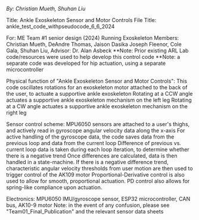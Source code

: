 *By: Christian Mueth, Shuhan Liu*

Title: Ankle Exoskeleton Sensor and Motor Controls
File Title: ankle_test_code_withpseudocode_6_6_2024

For: ME Team #1 senior design (2024) Running Exoskeleton
Members: Christian Mueth, DeAndre Thomas, Jaison Dasika Joseph Fleenor, Cole Gala, Shuhan Liu,
Advisor: Dr. Alan Asbeck
**Note: Prior existing ARL Lab code/resources were used to help develop this control code
**Note: a separate code was developed for hip actuation, using a separate microcontroller

Physical function of "Ankle Exoskeleton Sensor and Motor Controls":
This code oscillates rotations for an exoskeleton motor attached to the back of the user, to actuate a supportive ankle exoskeleton
Rotating at a CCW angle actuates a supportive ankle exoskeleton mechanism on the left leg
Rotating at a CW angle actuates a supportive ankle exoskeleton mechanism on the right leg 

Sensor control scheme:
MPU6050 sensors are attached to a user's thighs, and actively read in gyroscope angular velocity data along the x-axis
For active handling of the gyroscope data, the code saves data from the previous loop and data from the current loop
Difference of previous vs. current loop data is taken during each loop iteration, to determine whether there is a negative trend
Once differences are calculated, data is then handled in a state-machine.
If there is a negative difference trend, characteristic angular velocity thresholds from user motion are then used to trigger control of the AK109 motor
Proportional-Derivative control is also used to allow for smooth, proportional actuation. PD control also allows for spring-like compliance upon actuation.

Electronics: MPU6050 IMU/gyroscope sensor, ESP32 microcontroller, CAN bus, AK10-9 motor
Note: in the event of any confusion, please see "Team01_Final_Publication" and the relevant sensor data sheets
